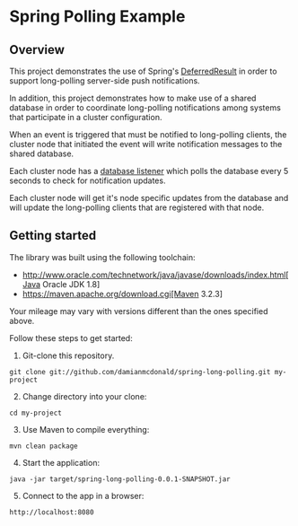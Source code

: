 Spring Polling Example
===================

Overview
-----------

This project demonstrates the use of Spring's [DeferredResult](https://docs.spring.io/spring/docs/current/javadoc-api/org/springframework/web/context/request/async/DeferredResult.html) in order to support long-polling server-side push notifications.

In addition, this project demonstrates how to make use of a shared database in order to coordinate long-polling notifications among systems that participate in a cluster configuration.

When an event is triggered that must be notified to long-polling clients, the cluster node that initiated the event will write notification messages to the shared database.

Each cluster node has a [database listener](https://github.com/damianmcdonald/spring-long-polling/blob/master/src/main/java/com/github/damianmcdonald/springlongpolling/longpolling/LongPollingDatabaseListener.java) which polls the database every 5 seconds to check for notification updates.

Each cluster node will get it's node specific updates from the database and will update the long-polling clients that are registered with that node.

Getting started
-----------------

The library was built using the following toolchain:

* http://www.oracle.com/technetwork/java/javase/downloads/index.html[Java Oracle JDK 1.8]
* https://maven.apache.org/download.cgi[Maven 3.2.3]

Your mileage may vary with versions different than the ones specified above.

Follow these steps to get started:

1) Git-clone this repository.

```
git clone git://github.com/damianmcdonald/spring-long-polling.git my-project

```

2) Change directory into your clone:

```
cd my-project
```

3) Use Maven to compile everything:

```
mvn clean package
```

4) Start the application:

```
java -jar target/spring-long-polling-0.0.1-SNAPSHOT.jar
```

5) Connect to the app in a browser:

```
http://localhost:8080
```
